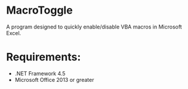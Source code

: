 # MacroToggle
A program designed to quickly enable/disable VBA macros in Microsoft Excel.

# Requirements:
- .NET Framework 4.5
- Microsoft Office 2013 or greater
